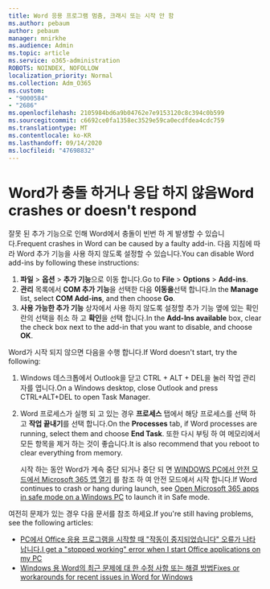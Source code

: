 ```yaml
---
title: Word 응용 프로그램 멈춤, 크래시 또는 시작 안 함
ms.author: pebaum
author: pebaum
manager: mnirkhe
ms.audience: Admin
ms.topic: article
ms.service: o365-administration
ROBOTS: NOINDEX, NOFOLLOW
localization_priority: Normal
ms.collection: Adm_O365
ms.custom:
- "9000584"
- "2686"
ms.openlocfilehash: 2105984bd6a9b04762e7e9153120c8c394c0b599
ms.sourcegitcommit: c6692ce0fa1358ec3529e59ca0ecdfdea4cdc759
ms.translationtype: MT
ms.contentlocale: ko-KR
ms.lasthandoff: 09/14/2020
ms.locfileid: "47698832"
---
```

# <a name="word-crashes-or-doesnt-respond"></a><span data-ttu-id="8ad23-102">Word가 충돌 하거나 응답 하지 않음</span><span class="sxs-lookup"><span data-stu-id="8ad23-102">Word crashes or doesn't respond</span></span>

<span data-ttu-id="8ad23-103">잘못 된 추가 기능으로 인해 Word에서 충돌이 빈번 하 게 발생할 수 있습니다.</span><span class="sxs-lookup"><span data-stu-id="8ad23-103">Frequent crashes in Word can be caused by a faulty add-in.</span></span> <span data-ttu-id="8ad23-104">다음 지침에 따라 Word 추가 기능을 사용 하지 않도록 설정할 수 있습니다.</span><span class="sxs-lookup"><span data-stu-id="8ad23-104">You can disable Word add-ins by following these instructions:</span></span>

1. <span data-ttu-id="8ad23-105">**파일**  >  **옵션**  >  **추가 기능**으로 이동 합니다.</span><span class="sxs-lookup"><span data-stu-id="8ad23-105">Go to **File** > **Options** > **Add-ins**.</span></span>
2. <span data-ttu-id="8ad23-106">**관리** 목록에서 **COM 추가 기능**을 선택한 다음 **이동을**선택 합니다.</span><span class="sxs-lookup"><span data-stu-id="8ad23-106">In the **Manage** list, select **COM Add-ins**, and then choose **Go**.</span></span>
3. <span data-ttu-id="8ad23-107">**사용 가능한 추가 기능** 상자에서 사용 하지 않도록 설정할 추가 기능 옆에 있는 확인란의 선택을 취소 하 고 **확인**을 선택 합니다.</span><span class="sxs-lookup"><span data-stu-id="8ad23-107">In the **Add-Ins available** box, clear the check box next to the add-in that you want to disable, and choose **OK**.</span></span>

<span data-ttu-id="8ad23-108">Word가 시작 되지 않으면 다음을 수행 합니다.</span><span class="sxs-lookup"><span data-stu-id="8ad23-108">If Word doesn't start, try the following:</span></span>

1.   <span data-ttu-id="8ad23-109">Windows 데스크톱에서 Outlook을 닫고 CTRL + ALT + DEL을 눌러 작업 관리자를 엽니다.</span><span class="sxs-lookup"><span data-stu-id="8ad23-109">On a Windows desktop, close Outlook and press CTRL+ALT+DEL to open Task Manager.</span></span> 
2. <span data-ttu-id="8ad23-110">Word 프로세스가 실행 되 고 있는 경우 **프로세스** 탭에서 해당 프로세스를 선택 하 고 **작업 끝내기**를 선택 합니다.</span><span class="sxs-lookup"><span data-stu-id="8ad23-110">On the **Processes** tab, if Word processes are running, select them and choose **End Task**.</span></span> <span data-ttu-id="8ad23-111">또한 다시 부팅 하 여 메모리에서 모든 항목을 제거 하는 것이 좋습니다.</span><span class="sxs-lookup"><span data-stu-id="8ad23-111">It is also recommend that you reboot to clear everything from memory.</span></span>

    <span data-ttu-id="8ad23-112">시작 하는 동안 Word가 계속 중단 되거나 중단 되 면 [WINDOWS PC에서 안전 모드에서 Microsoft 365 앱 열기](https://support.office.com/article/Open-Office-apps-in-safe-mode-on-a-Windows-PC-dedf944a-5f4b-4afb-a453-528af4f7ac72) 를 참조 하 여 안전 모드에서 시작 합니다.</span><span class="sxs-lookup"><span data-stu-id="8ad23-112">If Word continues to crash or hang during launch, see [Open Microsoft 365 apps in safe mode on a Windows PC](https://support.office.com/article/Open-Office-apps-in-safe-mode-on-a-Windows-PC-dedf944a-5f4b-4afb-a453-528af4f7ac72) to launch it in Safe mode.</span></span>

<span data-ttu-id="8ad23-113">여전히 문제가 있는 경우 다음 문서를 참조 하세요.</span><span class="sxs-lookup"><span data-stu-id="8ad23-113">If you're still having problems, see the following articles:</span></span> 
- [<span data-ttu-id="8ad23-114">PC에서 Office 응용 프로그램을 시작할 때 "작동이 중지되었습니다" 오류가 나타납니다.</span><span class="sxs-lookup"><span data-stu-id="8ad23-114">I get a "stopped working" error when I start Office applications on my PC</span></span>](https://support.office.com/article/52bd7985-4e99-4a35-84c8-2d9b8301a2fa)
- [<span data-ttu-id="8ad23-115">Windows 용 Word의 최근 문제에 대 한 수정 사항 또는 해결 방법</span><span class="sxs-lookup"><span data-stu-id="8ad23-115">Fixes or workarounds for recent issues in Word for Windows</span></span>](https://support.office.com/article/bf6bf17c-2807-4871-83ce-e337ae8f0b86)